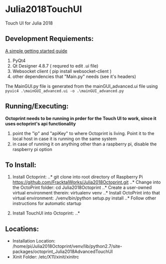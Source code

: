  Julia2018TouchUI
==================
Touch UI for Julia 2018

## Development Requiements:

[ A simple getting started guide](https://nikolak.com/pyqt-qt-designer-getting-started/)


1. PyQt4
2. Qt Designer 4.8.7 ( requred to edit .ui file)
3. Websocket client ( pip install websocket-client )
4. other dependencies that "Main.py" needs (see it's headers)

The MainGUI.py file is generated from the mainGUI_advanced.ui file using
 ```pyuic4 .\mainGUI_advanced.ui -o .\mainGUI_advanced.py```



## Running/Executing:

**Octoprint needs to be running in prder for the Touch UI to work, since it uses octoprint's api functionality**

1. point the "ip"  and "apiKey" to where Octoprint is living. Point it to the local host in case it is running on the same system
2. in case of running it on anything other than a raspberry pi, disable the raspberry pi option




## To Install:

1. Install Octoprint:
..* git clone into root directory of Raspberry Pi https://github.com/FracktalWorks/Julia2018Octoprint.git
..* Change into the OctoPrint folder: cd Julia2018Octoprint
..* Create a user-owned virtual environment therein: virtualenv venv
..* Install OctoPrint into that virtual environment: ./venv/bin/python setup.py install
..* Follow other instructions for automatic startup

2. Install TouchUI into Octoprint:
..*

## Locations:

* Installation Location: /home/pi/Julia2018Octoprint/venv/lib/python2.7/site-packages/octoprint_Julia2018AdvancedTouchUI
* Xinit Folder: /etc/X11/xinit/xinitrc
